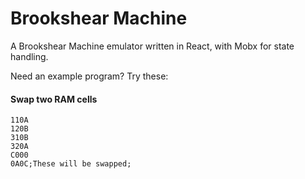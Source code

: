 # Brookshear Machine

A Brookshear Machine emulator written in React, with Mobx for state handling.

Need an example program? Try these:

#### Swap two RAM cells

```
110A
120B
310B
320A
C000
0A0C;These will be swapped;
````

